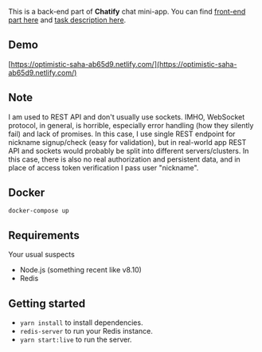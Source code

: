 This is a back-end part of **Chatify** chat mini-app. You can find [front-end part here](https://github.com/theodoregold/chatify-frontend) and [task description here](https://github.com/theodoregold/chatify-frontend/blob/master/TASK.md).

## Demo
[https://optimistic-saha-ab65d9.netlify.com/](https://optimistic-saha-ab65d9.netlify.com/)

## Note
I am used to REST API and don't usually use sockets. IMHO, WebSocket protocol, in general, is horrible, especially error handling (how they silently fail) and lack of promises. In this case, I use single REST endpoint for nickname signup/check (easy for validation), but in real-world app REST API and sockets would probably be split into different servers/clusters. In this case, there is also no real authorization and persistent data, and in place of access token verification I pass user "nickname".

## Docker
```
docker-compose up
```

## Requirements
Your usual suspects
* Node.js (something recent like v8.10)
* Redis

## Getting started
- `yarn install` to install dependencies.
- `redis-server` to run your Redis instance.
- `yarn start:live` to run the server.

